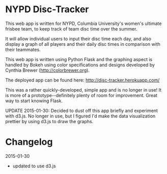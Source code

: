 NYPD Disc-Tracker
=====

This web app is written for NYPD, Columbia University's women's ultimate frisbee team, to keep track of team disc time over the summer.

It will allow individual users to input their disc time each day, and also display a graph of all players and their daily disc times in comparison with their teammates.

This web app is written using Python Flask and the graphing aspect is handled by Bokeh using color specifications and designs developed by Cynthia Brewer (http://colorbrewer.org).

The deployed app can be found here: http://disc-tracker.herokuapp.com/

This was a rather quickly-developed, simple app and is no longer in use! It is more of a prototype--definitely plenty of room for improvement. Great way to start knowing Flask.

UPDATE 2015-01-30: Decided to dust off this app briefly and experiment with d3.js. No longer in use, but I figured I'd make the data visualization prettier by using d3.js to draw the graphs.

# Changelog

2015-01-30
 * updated to use d3.js